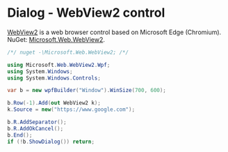 # Dialog - WebView2 control
<a href='https://www.google.com/search?q=WebView2'>WebView2</a> is a web browser control based on Microsoft Edge (Chromium). NuGet: <u title='Paste the underlined text in menu -> Tools -> NuGet'>Microsoft.Web.WebView2</u>.

```csharp
/*/ nuget -\Microsoft.Web.WebView2; /*/

using Microsoft.Web.WebView2.Wpf;
using System.Windows;
using System.Windows.Controls;

var b = new wpfBuilder("Window").WinSize(700, 600);

b.Row(-1).Add(out WebView2 k);
k.Source = new("https://www.google.com");

b.R.AddSeparator();
b.R.AddOkCancel();
b.End();
if (!b.ShowDialog()) return;
```

